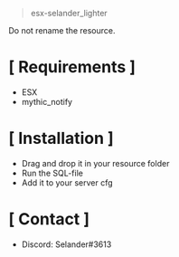 > esx-selander_lighter

Do not rename the resource.

# [ Requirements ]
- ESX
- mythic_notify

# [ Installation ]
- Drag and drop it in your resource folder
- Run the SQL-file
- Add it to your server cfg

# [ Contact ]
- Discord: Selander#3613